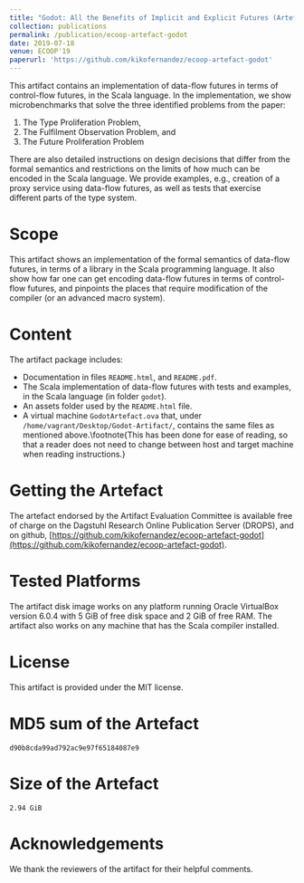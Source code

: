 ```yaml
---
title: "Godot: All the Benefits of Implicit and Explicit Futures (Artefact)"
collection: publications
permalink: /publication/ecoop-artefact-godot
date: 2019-07-18
venue: ECOOP'19
paperurl: 'https://github.com/kikofernandez/ecoop-artefact-godot'
---
```


This artifact contains an implementation of data-flow futures in terms of
control-flow futures, in the Scala language. In the implementation, we show
microbenchmarks that solve the three identified problems from the paper:

1. The Type Proliferation Problem,
2. The Fulfilment Observation Problem, and
3. The Future Proliferation Problem

There are also detailed instructions on design decisions that differ
from the formal semantics and restrictions on the limits of how much
can be encoded in the Scala language. We provide examples,
e.g., creation of a proxy service using data-flow futures,
as well as tests that exercise different parts of the type system.


# Scope

This artifact shows an implementation of the formal semantics of data-flow futures,
in terms of a library in the Scala programming language. It also show how far one can get
encoding data-flow futures in terms of control-flow futures, and pinpoints the places that
require modification of the compiler (or an advanced macro system).


# Content

The artifact package includes:
- Documentation in files `README.html`, and `README.pdf`.
- The Scala implementation of data-flow futures with tests and examples, in the Scala language (in folder `godot`).
- An assets folder used by the `README.html` file.
- A virtual machine `GodotArtefact.ova` that, under `/home/vagrant/Desktop/Godot-Artifact/`, contains
the same files as mentioned above.\footnote{This has been done for ease of reading, so that a reader does not need to change between host and target machine when reading instructions.}

# Getting the Artefact

The artefact endorsed by the Artifact Evaluation Committee is available free of charge on the Dagstuhl Research Online Publication Server (DROPS),
and on github, [https://github.com/kikofernandez/ecoop-artefact-godot](https://github.com/kikofernandez/ecoop-artefact-godot).

# Tested Platforms

The artifact disk image works on any platform running Oracle VirtualBox version 6.0.4
with 5 GiB of free disk space and 2 GiB of free RAM. The artifact also works on any machine
that has the Scala compiler installed.

# License

This artifact is provided under the MIT license.

# MD5 sum of the Artefact

```
d90b8cda99ad792ac9e97f65184087e9
```

# Size of the Artefact

```
2.94 GiB
```

# Acknowledgements

We thank the reviewers of the artifact for their helpful comments.
